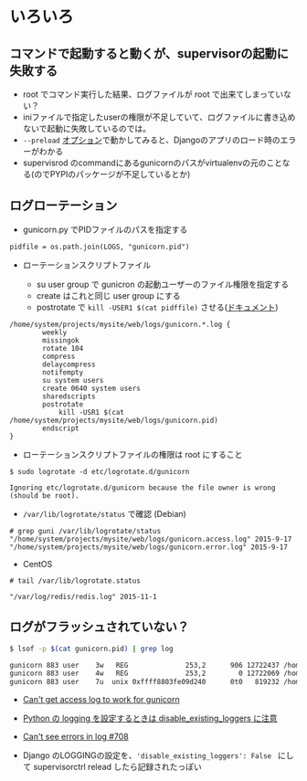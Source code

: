 # いろいろ

## コマンドで起動すると動くが、supervisorの起動に失敗する

- root でコマンド実行した結果、ログファイルが root で出来てしまっていない？
- iniファイルで指定したuserの権限が不足していて、ログファイルに書き込めないで起動に失敗しているのでは。
- `--preload` [オプション](https://gunicorn-docs.readthedocs.org/en/develop/configure.html#preload-app)で動かしてみると、Djangoのアプリのロード時のエラーがわかる
- supervisrod のcommandにあるgunicornのパスがvirtualenvの元のことなる(のでPYPIのパッケージが不足しているとか)

## ログローテーション

- gunicorn.py でPIDファイルのパスを指定する

~~~
pidfile = os.path.join(LOGS, "gunicorn.pid")
~~~

- ローテーションスクリプトファイル

	- su user group で gunicron の起動ユーザーのファイル権限を指定する
	- create はこれと同じ user group にする
	- postrotate で `kill -USER1 $(cat pidffile)` させる([ドキュメント](https://gunicorn-docs.readthedocs.org/en/latest/deploy.html#logging))

~~~
/home/system/projects/mysite/web/logs/gunicorn.*.log {
        weekly
        missingok
        rotate 104
        compress
        delaycompress
        notifempty
        su system users
        create 0640 system users
        sharedscripts
        postrotate
            kill -USR1 $(cat /home/system/projects/mysite/web/logs/gunicorn.pid)
        endscript
}
~~~

- ローテーションスクリプトファイルの権限は root にすること

~~~
$ sudo logrotate -d etc/logrotate.d/gunicorn

Ignoring etc/logrotate.d/gunicorn because the file owner is wrong (should be root).
~~~

- `/var/lib/logrotate/status` で確認 (Debian)

~~~
# grep guni /var/lib/logrotate/status
"/home/system/projects/mysite/web/logs/gunicorn.access.log" 2015-9-17
"/home/system/projects/mysite/web/logs/gunicorn.error.log" 2015-9-17
~~~

- CentOS

~~~
# tail /var/lib/logrotate.status

"/var/log/redis/redis.log" 2015-11-1
~~~


## ログがフラッシュされていない？

~~~bash
$ lsof -p $(cat gunicorn.pid) | grep log

gunicorn 883 user    3w   REG              253,2      906 12722437 /home/user/projects/web/logs/gunicorn.error.log
gunicorn 883 user    4w   REG              253,2        0 12722069 /home/user/projects/web/logs/gunicorn.access.log
gunicorn 883 user    7u  unix 0xffff8803fe09d240      0t0   819232 /home/user/projects/web/logs/gunicorn.sock

~~~

- [Can't get access log to work for gunicorn](http://stackoverflow.com/questions/13472842/cant-get-access-log-to-work-for-gunicorn)
- [Python の logging を設定するときは disable_existing_loggers に注意](http://qiita.com/methane/items/42978b7f51b4c4eb34d4)
- [Can't see errors in log #708](https://github.com/benoitc/gunicorn/issues/708)

- Django のLOGGINGの設定を、`'disable_existing_loggers': False ` にして supervisorctrl relead したら記録されたっぽい
